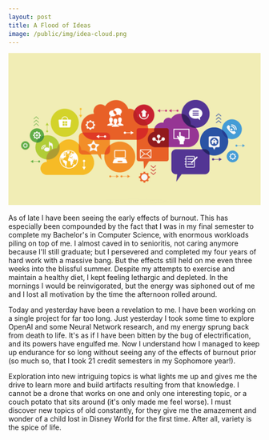 ```yaml
---
layout: post
title: A Flood of Ideas
image: /public/img/idea-cloud.png
---
```


![Idea Cloud](/public/img/idea-cloud.png)

As of late I have been seeing the early effects of burnout. This has especially been compounded by the fact that I was in my final semester to complete my Bachelor's in Computer Science, with enormous workloads piling on top of me. I almost caved in to senioritis, not caring anymore because I'll still graduate; but I persevered and completed my four years of hard work with a massive bang. But the effects still held on me even three weeks into the blissful summer. Despite my attempts to exercise and maintain a healthy diet, I kept feeling lethargic and depleted. In the mornings I would be reinvigorated, but the energy was siphoned out of me and I lost all motivation by the time the afternoon rolled around.

Today and yesterday have been a revelation to me. I have been working on a single project for far too long. Just yesterday I took some time to explore OpenAI and some Neural Network research, and my energy sprung back from death to life. It's as if I have been bitten by the bug of electrification, and its powers have engulfed me. Now I understand how I managed to keep up endurance for so long without seeing any of the effects of burnout prior (so much so, that I took 21 credit semesters in my Sophomore year!).

Exploration into new intriguing topics is what lights me up and gives me the drive to learn more and build artifacts resulting from that knowledge. I cannot be a drone that works on one and only one interesting topic, or a couch potato that sits around (it's only made me feel worse). I must discover new topics of old constantly, for they give me the amazement and wonder of a child lost in Disney World for the first time. After all, variety is the spice of life.
